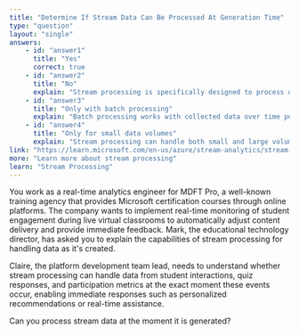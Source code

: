 ```yaml
---
title: "Determine If Stream Data Can Be Processed At Generation Time"
type: "question"
layout: "single"
answers:
    - id: "answer1"
      title: "Yes"
      correct: true
    - id: "answer2"
      title: "No"
      explain: "Stream processing is specifically designed to process data as it's generated, with minimal latency. This real-time processing capability is one of the key advantages of stream processing over batch processing."
    - id: "answer3"
      title: "Only with batch processing"
      explain: "Batch processing works with collected data over time periods, not data at the moment it's generated. Stream processing is the technology designed for processing data as it's created in real-time."
    - id: "answer4"
      title: "Only for small data volumes"
      explain: "Stream processing can handle both small and large volumes of data as it's generated. The key characteristic is the real-time processing capability, not the volume of data being processed."
link: "https://learn.microsoft.com/en-us/azure/stream-analytics/stream-analytics-introduction"
more: "Learn more about stream processing"
learn: "Stream Processing"
---
```


You work as a real-time analytics engineer for MDFT Pro, a well-known training agency that provides Microsoft certification courses through online platforms. The company wants to implement real-time monitoring of student engagement during live virtual classrooms to automatically adjust content delivery and provide immediate feedback. Mark, the educational technology director, has asked you to explain the capabilities of stream processing for handling data as it's created.

Claire, the platform development team lead, needs to understand whether stream processing can handle data from student interactions, quiz responses, and participation metrics at the exact moment these events occur, enabling immediate responses such as personalized recommendations or real-time assistance.

Can you process stream data at the moment it is generated?